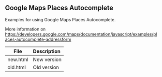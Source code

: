 ## Google Maps Places Autocomplete

Examples for using Google Maps Places Autocomplete.

More information on https://developers.google.com/maps/documentation/javascript/examples/places-autocomplete-addressform

File | Description
-----|:-------------
new.html | New version
old.html | Old version